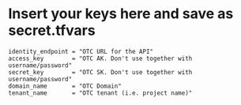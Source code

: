 # Insert your keys here and save as secret.tfvars

```
identity_endpoint = "OTC URL for the API"
access_key        = "OTC AK. Don't use together with username/password"
secret_key        = "OTC SK. Don't use together with username/password"
domain_name       = "OTC Domain"
tenant_name       = "OTC tenant (i.e. project name)"
```
